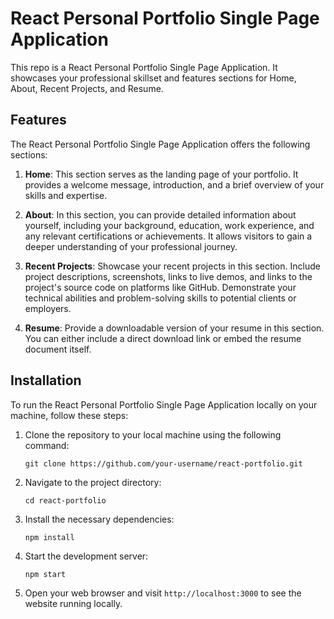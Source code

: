 # React Personal Portfolio Single Page Application

This repo is a React Personal Portfolio Single Page Application. It showcases your professional skillset and features sections for Home, About, Recent Projects, and Resume.

## Features

The React Personal Portfolio Single Page Application offers the following sections:

1. **Home**: This section serves as the landing page of your portfolio. It provides a welcome message, introduction, and a brief overview of your skills and expertise.

2. **About**: In this section, you can provide detailed information about yourself, including your background, education, work experience, and any relevant certifications or achievements. It allows visitors to gain a deeper understanding of your professional journey.

3. **Recent Projects**: Showcase your recent projects in this section. Include project descriptions, screenshots, links to live demos, and links to the project's source code on platforms like GitHub. Demonstrate your technical abilities and problem-solving skills to potential clients or employers.

4. **Resume**: Provide a downloadable version of your resume in this section. You can either include a direct download link or embed the resume document itself.

## Installation

To run the React Personal Portfolio Single Page Application locally on your machine, follow these steps:

1. Clone the repository to your local machine using the following command:

   ```
   git clone https://github.com/your-username/react-portfolio.git
   ```

2. Navigate to the project directory:

   ```
   cd react-portfolio
   ```

3. Install the necessary dependencies:

   ```
   npm install
   ```

4. Start the development server:

   ```
   npm start
   ```

5. Open your web browser and visit `http://localhost:3000` to see the website running locally.
